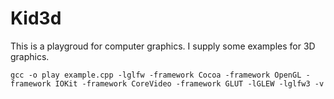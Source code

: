 # Kid3d

This is a playgroud for computer graphics. I supply some examples for 3D graphics.
```
gcc -o play example.cpp -lglfw -framework Cocoa -framework OpenGL -framework IOKit -framework CoreVideo -framework GLUT -lGLEW -lglfw3 -v
```